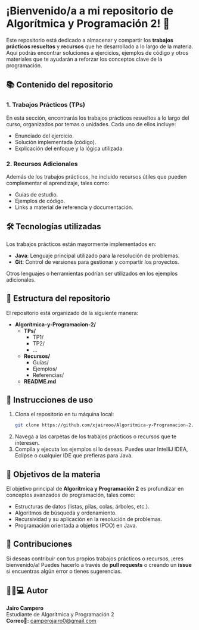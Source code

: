 # ¡Bienvenido/a a mi repositorio de **Algorítmica y Programación 2**! 🚀

Este repositorio está dedicado a almacenar y compartir los **trabajos prácticos resueltos** y **recursos** que he desarrollado a lo largo de la materia. Aquí podrás encontrar soluciones a ejercicios, ejemplos de código y otros materiales que te ayudarán a reforzar los conceptos clave de la programación.

## 📚 Contenido del repositorio

### 1. **Trabajos Prácticos (TPs)**
En esta sección, encontrarás los trabajos prácticos resueltos a lo largo del curso, organizados por temas o unidades. Cada uno de ellos incluye:
- Enunciado del ejercicio.
- Solución implementada (código).
- Explicación del enfoque y la lógica utilizada.

### 2. **Recursos Adicionales**
Además de los trabajos prácticos, he incluido recursos útiles que pueden complementar el aprendizaje, tales como:
- Guías de estudio.
- Ejemplos de código.
- Links a material de referencia y documentación.

## 🛠️ Tecnologías utilizadas

Los trabajos prácticos están mayormente implementados en:
- **Java**: Lenguaje principal utilizado para la resolución de problemas.
- **Git**: Control de versiones para gestionar y compartir los proyectos.

Otros lenguajes o herramientas podrían ser utilizados en los ejemplos adicionales.

## 📂 Estructura del repositorio

El repositorio está organizado de la siguiente manera:

- **Algorítmica-y-Programacion-2/**
  - **TPs/**
    - TP1/
    - TP2/
    - ...
  - **Recursos/**
    - Guías/
    - Ejemplos/
    - Referencias/
  - **README.md**

## 📝 Instrucciones de uso

1. Clona el repositorio en tu máquina local:
   ```bash
   git clone https://github.com/xjairooo/Algoritmica-y-Programacion-2.git
2. Navega a las carpetas de los trabajos prácticos o recursos que te interesen.
3. Compila y ejecuta los ejemplos si lo deseas. Puedes usar IntelliJ IDEA, Eclipse o cualquier IDE que prefieras para Java.

## 📌 Objetivos de la materia

El objetivo principal de **Algorítmica y Programación 2** es profundizar en conceptos avanzados de programación, tales como:

- Estructuras de datos (listas, pilas, colas, árboles, etc.).
- Algoritmos de búsqueda y ordenamiento.
- Recursividad y su aplicación en la resolución de problemas.
- Programación orientada a objetos (POO) en Java.

## 🤝 Contribuciones

Si deseas contribuir con tus propios trabajos prácticos o recursos, ¡eres bienvenido/a! Puedes hacerlo a través de **pull requests** o creando un **issue** si encuentras algún error o tienes sugerencias.

## 👨‍💻💻 Autor

**Jairo Campero**  
Estudiante de Algorítmica y Programación 2  
**Correo📩:** [camperojairo0@gmail.com](https://mail.google.com/mail/?view=cm&fs=1&to=camperojairo0@gmail.com)





